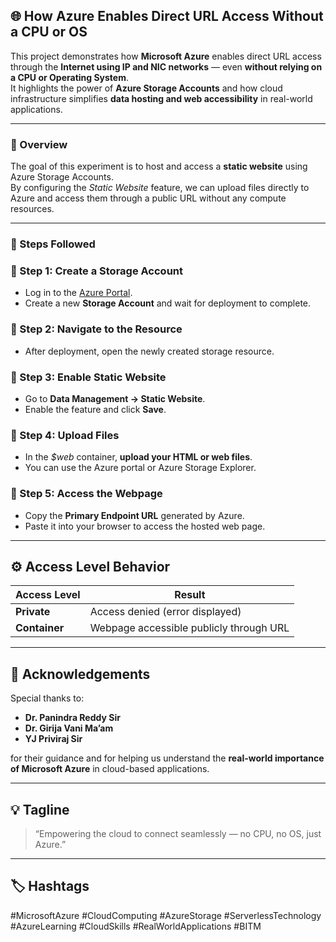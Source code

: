 ## 🌐 How Azure Enables Direct URL Access Without a CPU or OS

This project demonstrates how **Microsoft Azure** enables direct URL access through the **Internet using IP and NIC networks** — even **without relying on a CPU or Operating System**.  
It highlights the power of **Azure Storage Accounts** and how cloud infrastructure simplifies **data hosting and web accessibility** in real-world applications.

---

### 🚀 Overview

The goal of this experiment is to host and access a **static website** using Azure Storage Accounts.  
By configuring the *Static Website* feature, we can upload files directly to Azure and access them through a public URL without any compute resources.

---

### 🧭 Steps Followed

### 🔹 Step 1: Create a Storage Account
- Log in to the [Azure Portal](https://portal.azure.com/).  
- Create a new **Storage Account** and wait for deployment to complete.

### 🔹 Step 2: Navigate to the Resource
- After deployment, open the newly created storage resource.

### 🔹 Step 3: Enable Static Website
- Go to **Data Management → Static Website**.  
- Enable the feature and click **Save**.

### 🔹 Step 4: Upload Files
- In the *$web* container, **upload your HTML or web files**.  
- You can use the Azure portal or Azure Storage Explorer.

### 🔹 Step 5: Access the Webpage
- Copy the **Primary Endpoint URL** generated by Azure.  
- Paste it into your browser to access the hosted web page.

---

## ⚙️ Access Level Behavior

| Access Level | Result |
|---------------|--------|
| **Private**   | Access denied (error displayed) |
| **Container** | Webpage accessible publicly through URL |

---

## 🙏 Acknowledgements

Special thanks to:  
- **Dr. Panindra Reddy Sir**  
- **Dr. Girija Vani Ma’am**  
- **YJ Priviraj Sir**  

for their guidance and for helping us understand the **real-world importance of Microsoft Azure** in cloud-based applications.

---

## 💡 Tagline

> “Empowering the cloud to connect seamlessly — no CPU, no OS, just Azure.”

---

## 🏷️ Hashtags

#MicrosoftAzure #CloudComputing #AzureStorage #ServerlessTechnology #AzureLearning #CloudSkills #RealWorldApplications #BITM
